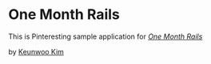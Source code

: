 # One Month Rails

This is Pinteresting sample application for
[*One Month Rails*](http://onemonthrails.com)

by [Keunwoo Kim](https://www.facebook.com/keunwoo.kim.9)

